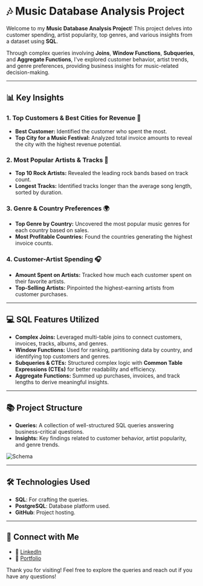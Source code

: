 # 🎶 Music Database Analysis Project

Welcome to my **Music Database Analysis Project**! This project delves into customer spending, artist popularity, top genres, and various insights from a dataset using **SQL**. 

Through complex queries involving **Joins**, **Window Functions**, **Subqueries**, and **Aggregate Functions**, I've explored customer behavior, artist trends, and genre preferences, providing business insights for music-related decision-making.

---

## 📊 Key Insights

### 1. **Top Customers & Best Cities for Revenue** 💸
- **Best Customer:** Identified the customer who spent the most.
- **Top City for a Music Festival:** Analyzed total invoice amounts to reveal the city with the highest revenue potential.

### 2. **Most Popular Artists & Tracks** 🎤
- **Top 10 Rock Artists:** Revealed the leading rock bands based on track count.
- **Longest Tracks:** Identified tracks longer than the average song length, sorted by duration.

### 3. **Genre & Country Preferences** 🌍
- **Top Genre by Country:** Uncovered the most popular music genres for each country based on sales.
- **Most Profitable Countries:** Found the countries generating the highest invoice counts.

### 4. **Customer-Artist Spending** 🎧
- **Amount Spent on Artists:** Tracked how much each customer spent on their favorite artists.
- **Top-Selling Artists:** Pinpointed the highest-earning artists from customer purchases.

---

## 💻 SQL Features Utilized

- **Complex Joins:** Leveraged multi-table joins to connect customers, invoices, tracks, albums, and genres.
- **Window Functions:** Used for ranking, partitioning data by country, and identifying top customers and genres.
- **Subqueries & CTEs:** Structured complex logic with **Common Table Expressions (CTEs)** for better readability and efficiency.
- **Aggregate Functions:** Summed up purchases, invoices, and track lengths to derive meaningful insights.

---

## 📚 Project Structure

- **Queries:** A collection of well-structured SQL queries answering business-critical questions.
- **Insights:** Key findings related to customer behavior, artist popularity, and genre trends.

![Schema](https://github.com/user-attachments/assets/7a894252-2b6b-44b4-8d45-d56165ec2f5b)


---

## 🛠️ Technologies Used

- **SQL**: For crafting the queries.
- **PostgreSQL**: Database platform used.
- **GitHub**: Project hosting.

---

## 🤝 Connect with Me

- 💼 [LinkedIn]([#](https://www.linkedin.com/in/odulapalli-hitesh/))
- 📝 [Portfolio]([#](https://odulapalli1414.github.io/hitesh/))

Thank you for visiting! Feel free to explore the queries and reach out if you have any questions!

